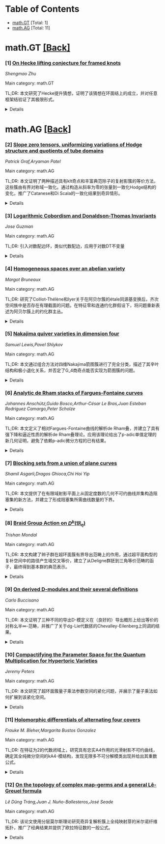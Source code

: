 <div id=toc></div>

# Table of Contents

- [math.GT](#math.GT) [Total: 1]
- [math.AG](#math.AG) [Total: 11]


<div id='math.GT'></div>

# math.GT [[Back]](#toc)

### [1] [On Hecke lifting conjecture for framed knots](https://arxiv.org/abs/2510.15692)
*Shengmao Zhu*

Main category: math.GT

TL;DR: 本文研究了Hecke提升猜想，证明了该猜想在环面结上的成立，并对任意框架结验证了其极限形式。


<details>
  <summary>Details</summary>
Motivation: 受Mariño和Vafa关于U(N)陈-西蒙斯量子不变量完整性结构猜想的启发，研究Hecke提升猜想在框架链环上的应用。

Method: 利用环面结的有色HOMFLY-PT不变量的显式公式证明猜想，并对任意框架结验证其极限形式。

Result: 证明了Hecke提升猜想在环面结上成立，并对任意框架结验证了猜想的极限形式。

Conclusion: Hecke提升猜想在环面结上得到证实，且在更一般情形下以极限形式成立，为完整性结构猜想提供了支持。

Abstract: Motivated by an amazing integrality structure conjecture for the $U(N)$
Chern-Simons quantum invariants of framed knots investigated by Mari\~no and
Vafa, a new conjectural formula, named Hecke lifting conjecture, was proposed
in \cite{CLPZ23} for framed links. This note is devoted to the study of this
Hecke lifting conjecture. We prove this conjecture for torus knots using the
explicit formulas of colored HOMFLY-PT invariants of torus knots, and we also
verify the conjecture in a limit form for any framed knots.

</details>


<div id='math.AG'></div>

# math.AG [[Back]](#toc)

### [2] [Slope zero tensors, uniformizing variations of Hodge structure and quotients of tube domains](https://arxiv.org/abs/2510.15039)
*Patrick Graf,Aryaman Patel*

Main category: math.AG

TL;DR: 本文证明了两种描述具有klt奇点和丰富典范除子的复射影簇的等价方法，这些簇由有界对称域一致化。通过构造从斜率为零的张量到一致化Hodge结构的变化，推广了Catanese和Di Scala的一致化结果到奇异情形。


<details>
  <summary>Details</summary>
Motivation: 研究具有klt奇点和丰富典范除子的复射影簇的一致化问题，建立斜率为零张量与有界对称域商之间的等价关系，将经典的一致化结果推广到奇异情形。

Method: 通过构造从斜率为零张量到一致化Hodge结构的变化，并证明其逆过程。关键步骤是建立奇异Kähler-Einstein度量在正则点集上holonomy群的紧致性。

Result: 证明了X是有界对称域（管型）的商（群作用在余维一上真不连续且自由）当且仅当X容许斜率为零张量。推广了Catanese和Di Scala的一致化结果到奇异设置。

Conclusion: 建立了斜率为零张量与有界对称域商之间的等价关系，为奇异复射影簇的一致化问题提供了新的刻画方法，并将经典结果推广到更一般的奇异情形。

Abstract: We prove an equivalence between two approaches to characterizing
complex-projective varieties $X$ with klt singularities and ample canonical
divisor that are uniformized by bounded symmetric domains. In order to do so,
we show how to construct a uniformizing variation of Hodge structure from a
slope zero tensor and vice versa. As a consequence, we generalize various
uniformization results of Catanese and Di Scala to the singular setting. For
example, we prove that $X$ is a quotient of a bounded symmetric domain of tube
type by a group acting properly discontinuously and freely in codimension one
if and only if $X$ admits a slope zero tensor. As a key step in the proof, we
establish the compactness of the holonomy group of the singular
K\"{a}hler--Einstein metric on $X_{\mathrm{reg}}$.

</details>


### [3] [Logarithmic Cobordism and Donaldson-Thomas Invariants](https://arxiv.org/abs/2510.15085)
*Jose Guzman*

Main category: math.AG

TL;DR: 引入对数配边环，类似代数配边，应用于对数DT不变量


<details>
  <summary>Details</summary>
Motivation: 建立对数配边的理论框架，为对数DT不变量提供数学基础

Method: 构造对数配边环，类比代数配边理论

Result: 成功定义了对数配边环，并将其应用于对数DT不变量

Conclusion: 对数配边环为对数DT不变量提供了新的数学工具和理论基础

Abstract: We introduce a logarithmic cobordism ring, analogous to algebraic cobordism,
and provide an application to logarithmic DT invariants.

</details>


### [4] [Homogeneous spaces over an abelian variety](https://arxiv.org/abs/2510.15126)
*Margot Bruneaux*

Main category: math.AG

TL;DR: 研究了Colliot-Thélène和Iyer关于在阿贝尔簇的étale同源基变换后，齐次空间族中是否存在有理截面的问题。在特征零和连通约化群假设下，将问题重新表述为阿贝尔簇上的约化群主丛。


<details>
  <summary>Details</summary>
Motivation: 解决Colliot-Thélène和Iyer提出的关于齐次空间族中是否存在有理截面的问题，特别是在阿贝尔簇经过étale同源基变换后的情况。

Method: 基于Moonen和Polishchuk的工作，构造了Jacobian簇的motif上的滤过，分析同源对无分歧上同调和Witt群的作用。

Result: 当dim A > 2且cd(k) ≤ 1时，对根数据不含E8因子的约化群给出了肯定回答；当dim A = 2且k代数闭时，对所有约化群给出了肯定回答。

Conclusion: 通过motif滤过和同源作用分析的方法，成功回答了Colliot-Thélène和Iyer的问题，在特定条件下证明了有理截面的存在性。

Abstract: In this paper, we study a question of Colliot-Th\'el\`ene and Iyer concerning
the existence of rational sections in families of homogeneous spaces over an
abelian variety, after base change by a suitable \'etale isogeny of the abelian
variety. Assuming characteristic zero and that the homogeneous spaces arise
from connected reductive groups, the problem is reformulated in terms of
torsors under reductive groups over an abelian variety $A$.
  Building on work of Moonen and Polishchuk, we construct a filtration on the
motive of a Jacobian variety to analyze the action of isogenies on unramified
cohomology and Witt groups. This approach allows for a positive response to the
question for reductive groups whose root data do not contain a factor of
type~$E_8$ when $\dim A > 2$ and $\mathrm{cd}(k) \leqslant 1$, and for all
reductive groups when $\dim A = 2$ and $k$ is algebraically closed.

</details>


### [5] [Nakajima quiver varieties in dimension four](https://arxiv.org/abs/2510.15160)
*Samuel Lewis,Pavel Shlykov*

Main category: math.AG

TL;DR: 本文通过组合方法对四维Nakajima箭图簇进行了完全分类，描述了其辛叶结构和极小退化关系，并否定了G_4商奇点能否实现为箭图簇的问题。


<details>
  <summary>Details</summary>
Motivation: 分类所有四维锥形辛奇点问题的一部分，特别关注Nakajima箭图簇的分类和结构分析。

Method: 使用组合方法，通过分析Hasse图和次级超平面排列来分类箭图簇，描述辛叶结构和极小退化关系。

Result: 完全分类了四维Nakajima箭图簇，建立了它们的同构分类，并证明G_4商奇点及其射影crepant解消不能实现为箭图簇。

Conclusion: 成功完成了四维Nakajima箭图簇的完全分类，解决了相关同构问题，并对Bellamy等人提出的问题给出了否定答案。

Abstract: In this paper we classify all four-dimensional Nakajima quiver varieties via
a combinatorial approach. For each quiver variety, we describe the symplectic
leaves and minimal degenerations between them. Using the resulting Hasse
diagrams and secondary hyperplane arrangements, we fully classify the quiver
varieties up to isomorphism, a step in the problem of classifying all
four-dimensional conical symplectic singularities. As an application, we answer
in the negative a question posed by Bellamy, Craw, Rayan, Schedler, and Weiss
regarding whether the $G_4$ quotient singularity (or its projective crepant
resolutions) can be realised as a quiver variety.

</details>


### [6] [Analytic de Rham stacks of Fargues-Fontaine curves](https://arxiv.org/abs/2510.15196)
*Johannes Anschütz,Guido Bosco,Arthur-César Le Bras,Juan Esteban Rodríguez Camargo,Peter Scholze*

Main category: math.AG

TL;DR: 本文定义了相对Fargues-Fontaine曲线的解析de Rham叠，并建立了具有强下降和逼近性质的解析de Rham叠理论。应用该理论给出了p-adic单值定理的新几何证明，避免了依赖p-adic微分方程的已有结果。


<details>
  <summary>Details</summary>
Motivation: 研究相对Fargues-Fontaine曲线的解析de Rham叠，旨在建立具有良好下降和逼近性质的几何理论框架，为p-adic单值定理提供新的几何证明方法。

Method: 发展解析de Rham叠的一般理论，特别关注其下降和逼近性质，然后应用于附着于ℂₚ的Fargues-Fontaine曲线的de Rham叠。

Result: 成功建立了解析de Rham叠的理论框架，并应用该理论给出了p-adic单值定理的新几何证明，不依赖于p-adic微分方程的已有结果。

Conclusion: 本文为相对Fargues-Fontaine曲线的de Rham叠研究奠定了基础，后续工作将研究其在几何情形下的上同调，特别是提供Hyodo-Kato上同调的叠论定义。

Abstract: We define and initiate the study of analytic de Rham stacks of relative
Fargues-Fontaine curves. To this end, we develop a theory of analytic de Rham
stacks with sufficiently strong descent and approximation properties.
Specializing to the de Rham stack of the Fargues-Fontaine curve attached to
$\mathbb{C}_p$, we apply the general theory to obtain a new geometric proof of
the $p$-adic monodromy theorem, avoiding any reliance on earlier results on
$p$-adic differential equations. Building on the foundations established here,
we plan in a sequel to investigate the cohomology of de Rham stacks of relative
Fargues-Fontaine curves in geometric situations and, in particular, provide a
stack-theoretic definition of Hyodo-Kato cohomology.

</details>


### [7] [Blocking sets from a union of plane curves](https://arxiv.org/abs/2510.15332)
*Shamil Asgarli,Dragos Ghioca,Chi Hoi Yip*

Main category: math.AG

TL;DR: 本文提供了在有限域射影平面上从固定度数的几何不可约曲线并集构造阻塞集的新方法，并建立了形成阻塞集所需曲线数量的下界。


<details>
  <summary>Details</summary>
Motivation: 受Erdős关于在射影平面中与每条线仅相交几次的阻塞集问题的启发，作者旨在使用代数曲线的并集来构造这样的集合。

Method: 结合算术几何和组合数学的工具，使用固定度数的几何不可约曲线的并集来构造阻塞集。

Result: 提供了在有限域射影平面上构造阻塞集的新方法，并建立了形成阻塞集所需曲线数量的下界。

Conclusion: 通过结合算术几何和组合数学的方法，成功构造了新的阻塞集并建立了相关下界。

Abstract: Motivated by a question of Erd\H{o}s on blocking sets in a projective plane
that intersect every line only a few times, several authors have used unions of
algebraic curves to construct such sets in $\mathbb{P}^2(\mathbb{F}_q)$. In
this paper, we provide new constructions of blocking sets in
$\mathbb{P}^2(\mathbb{F}_q)$ from a union of geometrically irreducible curves
of a fixed degree $d$. We also establish lower bounds on the number of such
curves required to form a blocking set. Our proofs combine tools from
arithmetic geometry and combinatorics.

</details>


### [8] [Braid Group Action on $D^b(\mathfrak{M}_η)$](https://arxiv.org/abs/2510.15396)
*Trishan Mondal*

Main category: math.AG

TL;DR: 本文构建了辫子群在超环面簇有界导出范畴上的作用，通过超平面构型的复补空间中的路径产生墙交叉等价，建立了从Deligne群胚到三角等价范畴的函子，最终得到基本群的典范表示。


<details>
  <summary>Details</summary>
Motivation: 研究超环面簇的导出范畴上的对称性，特别是辫子群的作用，这有助于理解代数几何与拓扑之间的联系。

Method: 利用超平面构型的复补空间中的路径产生墙交叉等价，构建从Deligne群胚到三角等价范畴的函子，从而得到基本群的表示。

Result: 成功构造了辫子群在超环面簇有界导出范畴上的作用，并在适当条件下恢复了辫子群的作用。

Conclusion: 该方法为研究代数簇的导出范畴上的群作用提供了新途径，建立了超环面几何与辫子群表示之间的联系。

Abstract: We construct an action of the braid group on the bounded derived category of
coherent sheaves on hypertoric varieties arising from hyperplane arrangements.
Using wall-crossing equivalences associated to paths in the complexified
complement of the hyperplane arrangement, we show that these equivalences yield
a functor from the Deligne groupoid to the category of triangulated
equivalences. This gives rise to a canonical representation of the fundamental
group, which under suitable assumptions recovers the braid group, acting on
$D^b(\mathfrak{M}_{\eta})$.

</details>


### [9] [On derived D-modules and their several definitions](https://arxiv.org/abs/2510.15665)
*Carlo Buccisano*

Main category: math.AG

TL;DR: 本文证明了三种不同的导出D-模定义在（良好的）导出概形上给出等价的对称幺半∞-范畴，并推广了关于dg-Lie代数胚的Chevalley-Eilenberg上同调的结果。


<details>
  <summary>Details</summary>
Motivation: 扩展经典D-模理论到导出代数几何，利用底概形的导出信息，统一不同学者提出的导出D-模定义。

Method: 通过研究dg-Lie代数胚的Chevalley-Eilenberg上同调，以及dg-Lie代数胚表示与相关形式模问题上凝聚层的关系。

Result: 证明了Beraldo、Nuiten和Toën-Vezzosi给出的三种导出D-模定义在良好导出概形上等价，并证明了E. Pavia的猜想。

Conclusion: 不同定义的导出D-模理论本质上是等价的，这为导出代数几何中的D-模理论提供了统一框架。

Abstract: The so called theory of derived D-modules is an extension of classical
D-modules to derived algebraic geometry, which uses the derived information of
the base scheme. We prove that the three different definitions of derived
D-modules, given by Beraldo, Nuiten and To\"en-Vezzosi, on a (nice) derived
scheme yield equivalent symmetric monoidal $\infty$-categories. We deduce this
as a corollary of more general statements about Chevalley-Eilenberg cohomology
of dg-Lie algebroids, proving a conjecture by E. Pavia, and about the relation
between representations of a dg-Lie algebroid and some class of ind-coherent
sheaves on the associated formal moduli problem, which can be of independent
interest.

</details>


### [10] [Compactifying the Parameter Space for the Quantum Multiplication for Hypertoric Varieties](https://arxiv.org/abs/2510.15687)
*Jeremy Peters*

Main category: math.AG

TL;DR: 本文研究了超环面簇量子乘法参数空间的紧化问题，并展示了量子乘法如何扩展到该紧化空间。


<details>
  <summary>Details</summary>
Motivation: 超环面簇的量子乘法具有显式公式，但依赖于一个位于环面排列补集中的参数。为了完整理解量子乘法的行为，需要定义该参数空间的紧化。

Method: 遵循deConcini和Gaiffi的方法，定义了参数空间的紧化，并展示了量子乘法如何扩展到该紧化空间。

Result: 成功构建了参数空间的紧化，并证明了量子乘法可以扩展到该紧化空间。

Conclusion: 通过紧化参数空间，可以更全面地研究超环面簇的量子乘法行为，为相关几何研究提供了更完整的框架。

Abstract: In this paper, we will be studying the parameter space for the quantum
multiplication for hypertoric varieties. The operation of quantum
multiplication for hypertoric varieties has an explicit formulation which is
given by McBreen and Shenfeld. In particular, this multiplication depends on a
parameter which lives in the complement of a toric arrangement. Following a
paper of deConcini and Gaiffi, I will define a compactification of this
parameter space and show how the quantum multiplication can be extended to this
compactification.

</details>


### [11] [Holomorphic differentials of alternating four covers](https://arxiv.org/abs/2510.15743)
*Frauke M. Bleher,Margarita Bustos Gonzalez*

Main category: math.AG

TL;DR: 在特征为2的代数闭域上，研究具有忠实A4作用的光滑射影不可约曲线，确定其全纯微分空间的kA4-模结构，发现无限多不可分解模类出现并给出其重数公式。


<details>
  <summary>Details</summary>
Motivation: 研究在特征2代数闭域上，具有特定A4群作用的光滑射影曲线的全纯微分模结构，特别是当商曲线为射影直线且H-覆盖完全分歧时的模分解问题。

Method: 假设k为特征2的代数闭域，A4为4个字母的交错群，H为其唯一的Sylow 2-子群。考虑具有忠实A4作用的光滑射影不可约曲线X，使得商曲线X/H为射影直线，且H-覆盖X→X/H完全分歧。在此条件下分析全纯微分空间的kA4-模结构。

Result: 确定了X的全纯微分空间的精确kA4-模结构，发现存在无限多个不同同构类的不可分解kA4-模可以作为直和项出现，并给出了它们出现的重数的精确公式。

Conclusion: 在特征2的代数闭域上，具有特定A4群作用的光滑射影曲线的全纯微分模结构具有丰富的不可分解模类，其分解模式可以通过精确公式描述。

Abstract: Suppose $k$ is an algebraically closed field of characteristic two, let $A_4$
be an alternating group on four letters, and let $H$ be the unique Sylow
two-subgroup of $A_4$. Let $X$ be a smooth projective irreducible curve over
$k$ with a faithful $A_4$-action such that the quotient curve $X/H$ is a
projective line and the $H$-cover $X\to X/H$ is totally ramified, in the sense
that it is ramified and every branch point is totally ramified. Under these
assumptions, we determine the precise $kA_4$-module structure of the space of
holomorphic differentials of $X$ over $k$. We show that there are infinitely
many different isomorphism classes of indecomposable $kA_4$-modules that can
occur as direct summands, and we give precise formulas for the multiplicities
with which they occur.

</details>


### [12] [On the topology of complex map-germs and a general Lê-Greuel formula](https://arxiv.org/abs/2510.15825)
*Lê Dũng Tráng,Juan J. Nuño-Ballesteros,José Seade*

Main category: math.AG

TL;DR: 该论文使用分层莫尔斯理论研究奇异复解析簇上全纯映射芽的米尔诺纤维拓扑，推广了经典结果并提供了欧拉特征数的一般公式。


<details>
  <summary>Details</summary>
Motivation: 研究奇异复解析簇上全纯映射芽的米尔诺纤维拓扑，推广经典结果到奇异空间情形，统一多个已知公式。

Method: 使用分层莫尔斯理论，通过米尔诺纤维切片和莫尔斯化数据的莫尔斯数据来确定拓扑结构。

Result: 得到了欧拉特征数差异的一般公式，在孤立奇点情形下该公式变为代数且易计算，统一了多个已知公式。

Conclusion: 该工作推广了经典Lê-Greuel公式，统一了ICIS、曲线、曲面、行列式奇点和图像米尔诺数等多个特殊情形。

Abstract: Consider a singular holomorphic map-germ $f: (X,\underline{0}) \to (\mathbb
C,0)$ where $X$ is a singular complex analytic variety in $\mathbb C^N$, and
another holomorphic map-germ $g: (X,\underline{0}) \to (\mathbb C,0)$ which is
"sufficiently good" relatively to $f$. We use stratified Morse theory to
determine up to homeomorphism, the topology of the Milnor fiber $F_f$ out from
the slice $F_{g,f}$ and the Morse data of a Morsification of the restriction of
$g$ to $F_f$. This generalizes classical results for the case where $X$ is
non-singular, and it provides a general formula comparing the Euler
characteristics of $F_f$ and $F_{g,f}$. Restricting to the case where the
singularity of $X$ at $\underline{0}$ is isolated, the formula for the
difference of the Euler characteristics becomes algebraic and easily
computable, generalizing in two directions the classical L\^e-Greuel formula
for the Milnor number of isolated complete intersection germs (ICIS): Firstly,
$X$ can have an isolated singularity, and secondly $f$ can have arbitrary
critical set. This unifies several known formulae in this vein: i) L\^e-Greuel
for ICIS of arbitrary codimension; ii) the formula relating the Milnor number
of a curve with that of a function on it, and an extension of it for surfaces;
iii) the formula for determinantal singularities; iv) and the one for the image
Milnor number. All of these are special cases of our general formula.

</details>
